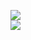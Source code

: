 [![](https://img.shields.io/badge/Made%20With-Github%20Spray-lightgrey.svg?style=for-the-badge&logo=github)](https://github.com/Annihil/github-spray#30635)  
[![](https://i.imgur.com/2DrTn0Z.gif)](https://github.com/Annihil/github-spray)